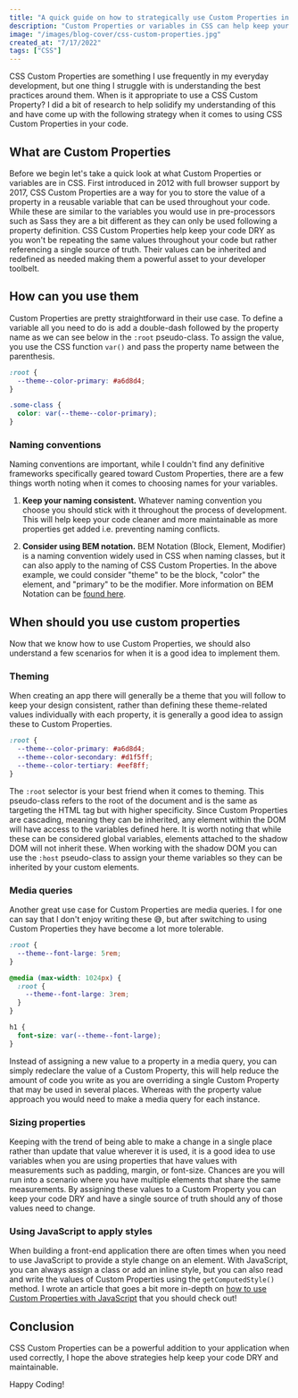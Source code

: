 ```yaml
---
title: "A quick guide on how to strategically use Custom Properties in CSS"
description: "Custom Properties or variables in CSS can help keep your stylesheets DRY while providing a way to make your code sustainable. Let's take a look at how you can strategically use custom properties in CSS."
image: "/images/blog-cover/css-custom-properties.jpg"
created_at: "7/17/2022"
tags: ["CSS"]
---
```


CSS Custom Properties are something I use frequently in my everyday development, but one thing I struggle with is understanding the best practices around them. When is it appropriate to use a CSS Custom Property? I did a bit of research to help solidify my understanding of this and have come up with the following strategy when it comes to using CSS Custom Properties in your code.

## What are Custom Properties

Before we begin let's take a quick look at what Custom Properties or variables are in CSS. First introduced in 2012 with full browser support by 2017, CSS Custom Properties are a way for you to store the value of a property in a reusable variable that can be used throughout your code. While these are similar to the variables you would use in pre-processors such as Sass they are a bit different as they can only be used following a property definition. CSS Custom Properties help keep your code DRY as you won't be repeating the same values throughout your code but rather referencing a single source of truth. Their values can be inherited and redefined as needed making them a powerful asset to your developer toolbelt.

## How can you use them

Custom Properties are pretty straightforward in their use case. To define a variable all you need to do is add a double-dash followed by the property name as we can see below in the `:root` pseudo-class. To assign the value, you use the CSS function `var()` and pass the property name between the parenthesis.

```css
:root {
  --theme--color-primary: #a6d8d4;
}

.some-class {
  color: var(--theme--color-primary);
}
```

### Naming conventions

Naming conventions are important, while I couldn't find any definitive frameworks specifically geared toward Custom Properties, there are a few things worth noting when it comes to choosing names for your variables.

1. **Keep your naming consistent.** Whatever naming convention you choose you should stick with it throughout the process of development. This will help keep your code cleaner and more maintainable as more properties get added i.e. preventing naming conflicts.

2. **Consider using BEM notation.** BEM Notation (Block, Element, Modifier) is a naming convention widely used in CSS when naming classes, but it can also apply to the naming of CSS Custom Properties. In the above example, we could consider "theme" to be the block, "color" the element, and "primary" to be the modifier. More information on BEM Notation can be [found here](http://getbem.com/introduction/).

## When should you use custom properties

Now that we know how to use Custom Properties, we should also understand a few scenarios for when it is a good idea to implement them.

### Theming

When creating an app there will generally be a theme that you will follow to keep your design consistent, rather than defining these theme-related values individually with each property, it is generally a good idea to assign these to Custom Properties.

```css
:root {
  --theme--color-primary: #a6d8d4;
  --theme--color-secondary: #d1f5ff;
  --theme--color-tertiary: #eef8ff;
}
```

The `:root` selector is your best friend when it comes to theming. This pseudo-class refers to the root of the document and is the same as targeting the HTML tag but with higher specificity. Since Custom Properties are cascading, meaning they can be inherited, any element within the DOM will have access to the variables defined here. It is worth noting that while these can be considered global variables, elements attached to the shadow DOM will not inherit these. When working with the shadow DOM you can use the `:host` pseudo-class to assign your theme variables so they can be inherited by your custom elements.

### Media queries

Another great use case for Custom Properties are media queries. I for one can say that I don't enjoy writing these 😅, but after switching to using Custom Properties they have become a lot more tolerable.

```css
:root {
  --theme--font-large: 5rem;
}

@media (max-width: 1024px) {
  :root {
    --theme--font-large: 3rem;
  }
}

h1 {
  font-size: var(--theme--font-large);
}
```

Instead of assigning a new value to a property in a media query, you can simply redeclare the value of a Custom Property, this will help reduce the amount of code you write as you are overriding a single Custom Property that may be used in several places. Whereas with the property value approach you would need to make a media query for each instance.

### Sizing properties

Keeping with the trend of being able to make a change in a single place rather than update that value wherever it is used, it is a good idea to use variables when you are using properties that have values with measurements such as padding, margin, or font-size. Chances are you will run into a scenario where you have multiple elements that share the same measurements. By assigning these values to a Custom Property you can keep your code DRY and have a single source of truth should any of those values need to change. 

### Using JavaScript to apply styles

When building a front-end application there are often times when you need to use JavaScript to provide a style change on an element. With JavaScript, you can always assign a class or add an inline style, but you can also read and write the values of Custom Properties using the `getComputedStyle()` method. I wrote an article that goes a bit more in-depth on [how to use Custom Properties with JavaScript](https://huntertrammell.dev/blog/using-css-variables-to-create-interactive-styling) that you should check out!

## Conclusion

CSS Custom Properties can be a powerful addition to your application when used correctly, I hope the above strategies help keep your code DRY and maintainable. 

Happy Coding!
